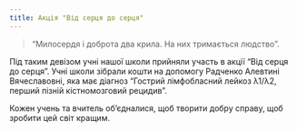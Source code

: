 ```yaml
---
title: Акція "Від серця до серця"
---
```


> “Милосердя і доброта два крила. На них тримається людство”.

Під таким девізом учні нашої школи прийняли участь в акції “Від серця до серця”. Учні школи зібрали кошти на допомогу Радченко Алевтині Вячеславовні, яка має діагноз “Гострий лімфобласний лейкоз λ1/λ2, перший пізній кістномозговий рецидив”.

Кожен учень та вчитель об’єдналися, щоб творити добру справу, щоб зробити цей світ кращим.
<slideshow id="_/72157648757911799" />
